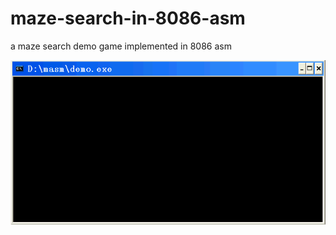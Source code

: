 # maze-search-in-8086-asm
a maze search demo game implemented in 8086 asm


![](image/search-maze.gif)
